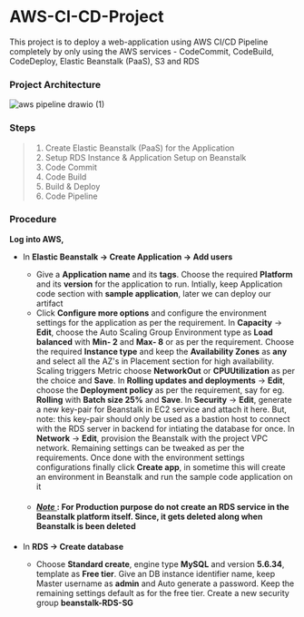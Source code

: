 # AWS-CI-CD-Project
This project is to deploy a web-application using AWS CI/CD Pipeline completely by only using the AWS services - CodeCommit, CodeBuild, CodeDeploy, Elastic Beanstalk (PaaS), S3 and RDS 

### Project Architecture
![aws pipeline drawio (1)](https://user-images.githubusercontent.com/106590073/181558212-91c9209f-4dc1-4970-9f51-eb34c2ae3f9e.jpg)

### Steps 
> 1. Create Elastic Beanstalk (PaaS) for the Application
> 2. Setup RDS Instance & Application Setup on Beanstalk
> 3. Code Commit
> 4. Code Build
> 5. Build & Deploy
> 6. Code Pipeline 

### Procedure

**Log into AWS,** <br>
- In **Elastic Beanstalk &rarr; Create Application &rarr; Add users** 
  - Give a **Application name** and its **tags**. Choose the required **Platform** and its **version** for the application to run. Intially, keep Application code section with **sample application**, later we can deploy our artifact
  - Click **Configure more options** and configure the environment settings for the application as per the requirement. In **Capacity** &rarr; **Edit**, choose the Auto Scaling Group Environment type as **Load balanced** with **Min- 2** and **Max- 8** or as per the requirement. Choose the required **Instance type** and keep the **Availability Zones** as **any** and select all the AZ's in Placement section for high availability. Scaling triggers Metric choose **NetworkOut** or **CPUUtilization** as per the choice and **Save**. In **Rolling updates and deployments** &rarr; **Edit**, choose the **Deployment policy** as per the requirement, say for eg. **Rolling** with **Batch size 25%** and **Save**. In **Security** &rarr; **Edit**, generate a new key-pair for Beanstalk in EC2 service and attach it here. But, note: this key-pair should only be used as a bastion host to connect with the RDS server in backend for intiating the database for once. In **Network** &rarr; **Edit**, provision the Beanstalk with the project VPC network. Remaining settings can be tweaked as per the requirements. Once done with the environment settings configurations finally click **Create app**, in sometime this will create an environment in Beanstalk and run the sample code application on it
  - #### <ins> *Note* </ins>  : For Production purpose do not create an RDS service in the Beanstalk platform itself. Since, it gets deleted along when Beanstalk is been deleted
  
 - In **RDS &rarr; Create database** 
   - Choose **Standard create**, engine type **MySQL** and version **5.6.34**, template as **Free tier**. Give an DB instance identifier name, keep Master username as **admin** and Auto generate a password. Keep the remaining settings default as for the free tier. Create a new security group **beanstalk-RDS-SG**

